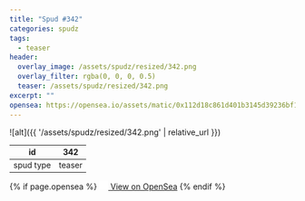 ```yaml
---
title: "Spud #342"
categories: spudz
tags:
  - teaser
header:
  overlay_image: /assets/spudz/resized/342.png
  overlay_filter: rgba(0, 0, 0, 0.5)
  teaser: /assets/spudz/resized/342.png
excerpt: ""
opensea: https://opensea.io/assets/matic/0x112d18c861d401b3145d39236bf149f01e18beed/342
---
```

![alt]({{ '/assets/spudz/resized/342.png' | relative_url }})

| id | 342 |
|-|-|
| spud type | teaser |

{% if page.opensea %}
<a href="{{page.opensea}}" class="btn btn--info" onclick="window.open(this.href, '_blank'); return false;"><img src="/assets/images/opensea.svg" width="16px"><span>  View on OpenSea</span></a>
{% endif %}
